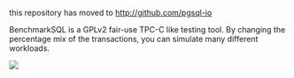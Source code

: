 this repository has moved to http://github.com/pgsql-io


BenchmarkSQL is a GPLv2 fair-use TPC-C like testing tool. By changing the<br>
percentage mix of the transactions, you can simulate many different workloads.

![](doc/BenchmarkSQL.png)
